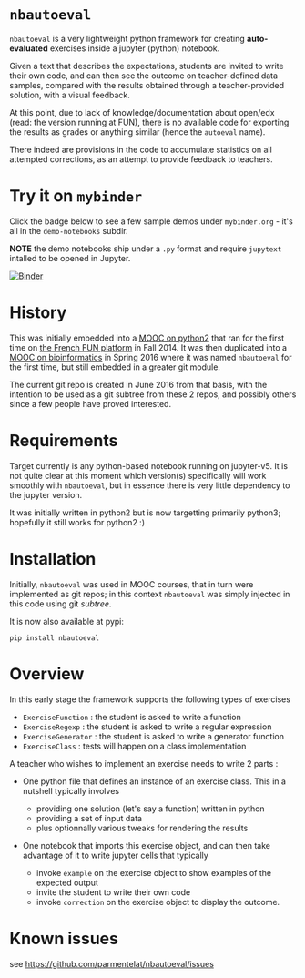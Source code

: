 # `nbautoeval`

`nbautoeval` is a very lightweight python framework for creating **auto-evaluated** exercises inside a jupyter (python) notebook.

Given a text that describes the expectations, students are invited to write
their own code,  and can then see the outcome on teacher-defined data samples,
compared with the results obtained through a teacher-provided solution, with a
visual feedback.

At this point, due to lack of knowledge/documentation about open/edx (read: the
version running at FUN), there is no available code for exporting the results as
grades or anything similar (hence the `autoeval` name).

There indeed are provisions in the code to accumulate statistics on all
attempted corrections, as an attempt to provide feedback to teachers.

# Try it on `mybinder`

Click the badge below to see a few sample demos under `mybinder.org` - it's all
in the `demo-notebooks` subdir.

**NOTE** the demo notebooks ship under a `.py` format and require `jupytext` intalled to be opened in Jupyter.

[![Binder](https://mybinder.org/badge_logo.svg)](https://mybinder.org/v2/gh/parmentelat/nbautoeval/master?filepath=demo-notebooks)


# History

This was initially embedded into a [MOOC on python2](https://github.com/parmentelat/flotpython)
that ran for the first time on [the French FUN platform](https://www.france-universite-numerique-mooc.fr/)
in Fall 2014. It was then duplicated into a [MOOC on
bioinformatics](https://github.com/parmentelat/flotbioinfo) in Spring 2016
where it was named `nbautoeval` for the first time, but still embedded in a
greater git module.

The current git repo is created in June 2016 from that basis, with the intention
to be used as a git subtree from these 2 repos, and possibly others since a few
people have proved interested.

# Requirements

Target currently is any python-based notebook running on jupyter-v5. It is not
quite clear at this moment which version(s) specifically will work smoothly with
`nbautoeval`, but in essence there is very little dependency to the jupyter
version.

It was initially written in python2 but is now targetting primarily python3; hopefully it still works for python2 :)

# Installation

Initially, `nbautoeval` was used in MOOC courses, that in turn were implemented
as git repos; in this context `nbautoeval` was simply injected in this code
using git *subtree*.

It is now also available at pypi:

```
pip install nbautoeval
```

# Overview

In this early stage the framework supports the following types of exercises
  * `ExerciseFunction` : the student is asked to write a function
  * `ExerciseRegexp` : the student is asked to write a regular expression
  * `ExerciseGenerator` : the student is asked to write a generator function 
  * `ExerciseClass` : tests will happen on a class implementation

A teacher who wishes to implement an exercise needs to write 2 parts :

* One python file that defines an instance of an exercise class. This in a nutshell typically involves
  * providing one solution (let's say a function) written in python
  * providing a set of input data
  * plus optionnally various tweaks for rendering the results

* One notebook that imports this exercise object, and can then take advantage of it to write jupyter cells that typically
  * invoke `example` on  the  exercise  object to show examples of the expected output
  * invite the student to write their own code
  * invoke `correction` on  the  exercise  object to display the outcome.

# Known issues

see https://github.com/parmentelat/nbautoeval/issues
